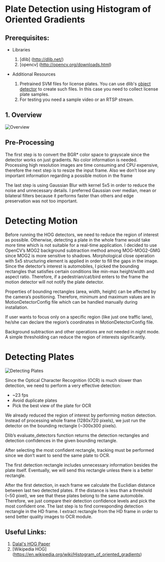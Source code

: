 # Plate Detection using Histogram of Oriented Gradients 

## Prerequisites:
  - Libraries
      1. [dlib] (http://dlib.net/)
      2. [opencv] (http://opencv.org/downloads.html) 
  
  - Additional Resources
      1. Pretrained SVM files for license plates. You can use dlib's [object detector](http://dlib.net/fhog_object_detector_ex.cpp.html) to create such files. In this case you need to collect license plate samples.
      2. For testing you need a sample video or an RTSP stream.  


## 1. Overview

![Overview](http://image.prntscr.com/image/47595346625f41838f94134f382bb97e.png)

## Pre-Processing
The first step is to convert the BGR* color space to grayscale since the detector works on just gradients.  No color information is needed.
Processing high resolution images are time consuming and CPU expensive, therefore the next step is to resize the input frame. Also we don’t lose any important information regarding a possible motion in the frame

The last step is using Gaussian Blur with kernel 5x5 in order to reduce the noise and unnecessary details. I preferred Gaussian over median, mean or bilateral filters because it performs faster than others and edge preservation was not too important.

# Detecting Motion
Before running the HOG detectors, we need to reduce the region of interest as possible. Otherwise, detecting a plate in the whole frame would take more time which is not suitable for a real-time application.
I decided to use OpenCV’s MOG2 background subtraction method among MOG-MOG2-GMG since MOG2 is more sensitive to shadows.
Morphological close operation with 5x5 structuring element is applied in order to fill the gaps in the image.
Since the detector’s interest is automobiles, I picked the bounding rectangles that satisfies certain conditions like min-max height/width and aspect ratio. Therefore, if a pedestrian/cat/bird enters to the frame the motion detector will not notify the plate detector. 

Properties of bounding rectangles (area, width, height) can be affected by the camera’s positioning. Therefore, minimum and maximum values are in MotionDetectorConfig file which can be handled manually during installation. 

If user wants to focus only on a specific region (like just one traffic lane), he/she can declare the region’s coordinates in MotionDetectorConfig file.

Background subtraction and other operations are not needed in night mode. A simple thresholding can reduce the region of interests significantly.  



# Detecting Plates
![Detecting Plates](http://image.prntscr.com/image/304ef94fc4ce43549f595e6a722ec7ef.png)

Since the Optical Character Recognition (OCR) is much slower than detection, we need to perform a very effective detection:
-	~23 fps
-	Avoid duplicate plates
-	Pick the best view of the plate for OCR       

We already reduced the region of interest by performing motion detection. Instead of processing whole frame (1280x720 pixels), we just run the detector on the bounding rectangle (~300x300 pixels). 

Dlib’s evaluate_detectors function returns the detection rectangles and detection confidences in the given bounding rectangle.

After selecting the most confident rectangle, tracking must be performed since we don’t want to send the same plate to OCR. 

The first detection rectangle includes unnecessary information besides the plate itself. Eventually, we will send this rectangle unless there is a better rectangle. 

After the first detection, in each frame we calculate the Euclidian distance between last two detected plates. If the distance is less than a threshold (~50 pixel), we see that these plates belong to the same automobile. Therefore, we just compare their detection confidence levels and pick the most confident one.
The last step is to find corresponding detection rectangle in the HD frame. I extract rectangle from the HD frame in order to send better quality images to OCR module.

## Useful Links:
  1. [Dalal's HOG Paper](https://lear.inrialpes.fr/people/triggs/pubs/Dalal-cvpr05.pdf)
  2. [Wikipedia HOG] (https://en.wikipedia.org/wiki/Histogram_of_oriented_gradients)


  
